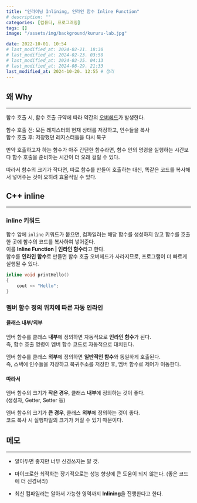 ```yaml
---
title: "인라이닝 Inlining, 인라인 함수 Inline Function"
# description: ""
categories: [컴퓨터, 프로그래밍]
tags: []
image: "/assets/img/background/kururu-lab.jpg"

date: 2022-10-01. 10:54
# last_modified_at: 2024-02-21. 18:30
# last_modified_at: 2024-02-23. 03:50
# last_modified_at: 2024-02-25. 04:13
# last_modified_at: 2024-08-29. 21:33
last_modified_at: 2024-10-20. 12:55 # 정리
---
```


## 왜 Why

---

함수 호출 시, 함수 호출 규약에 따라 약간의 [오버헤드](/posts/overhead/)가 발생한다.  

함수 호출 전: 모든 레지스터의 현재 상태를 저장하고, 인수들을 복사  
함수 호출 후: 저장했던 레지스터들을 다시 복구  

만약 호출하고자 하는 함수가 아주 간단한 함수라면, 함수 안의 명령을 실행하는 시간보다 함수 호출을 준비하는 시간이 더 오래 걸릴 수 있다.  

따라서 함수의 크기가 작다면, 따로 함수를 만들어 호출하는 대신, 똑같은 코드를 복사해서 넣어주는 것이 오히려 효율적일 수 있다.  

## C++ inline

---

### inline 키워드

함수 앞에 `inline` 키워드가 붙으면, 컴파일러는 해당 함수를 생성하지 않고 함수를 호출한 곳에 함수의 코드를 복사하여 넣어준다.  
이를 **Inline Function \| 인라인 함수**라고 한다.  
함수를 **인라인 함수**로 만들면 함수 호출 오버헤드가 사라지므로, 프로그램이 더 빠르게 실행될 수 있다.  

```cpp
inline void printHello()
{
    cout << "Hello";
}
```

### 멤버 함수 정의 위치에 따른 자동 인라인

#### 클래스 내부/외부

멤버 함수를 클래스 **내부**에 정의하면 자동적으로 **인라인 함수**가 된다.  
즉, 함수 호출 명령이 멤버 함수 코드로 자동적으로 대치된다.  

멤버 함수를 클래스 **외부**에 정의하면 **일반적인 함수**와 동일하게 호출된다.  
즉, 스택에 인수들을 저장하고 복귀주소를 저장한 후, 멤버 함수로 제어가 이동한다.  

#### 따라서

멤버 함수의 크기가 **작은 경우**, 클래스 **내부**에 정의하는 것이 좋다.  
(생성자, Getter, Setter 등)  

멤버 함수의 크기가 **큰 경우**, 클래스 **외부**에 정의하는 것이 좋다.  
코드 복사 시 실행파일의 크기가 커질 수 있기 때문이다.  

## 메모

---

- 알아두면 좋지만 너무 신경쓰지는 말 것.
- 마이크로한 최적화는 장기적으로는 성능 향상에 큰 도움이 되지 않는다. (좋은 코드에 더 신경써라)

- 최신 컴파일러는 알아서 가능한 영역까지 **Inlining**을 진행한다고 한다.

